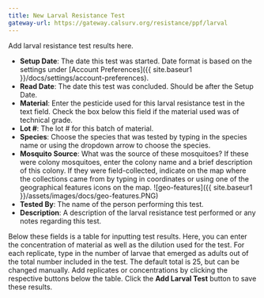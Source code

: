 ```yaml
---
title: New Larval Resistance Test
gateway-url: https://gateway.calsurv.org/resistance/ppf/larval
---
```

Add larval resistance test results here.

* **Setup Date**: The date this test was started. Date format is based on the settings under [Account Preferences]({{ site.baseur1 }}/docs/settings/account-preferences).
* **Read Date**: The date this test was concluded. Should be after the Setup Date.
* **Material**: Enter the pesticide used for this larval resistance test in the text field. Check the box below this field if the material used was of technical grade.
* **Lot #**: The lot # for this batch of material.
* **Species**: Choose the species that was tested by typing in the species name or using the dropdown arrow to choose the species.
* **Mosquito Source**: What was the source of these mosquitoes? If these were colony mosquitoes, enter the colony name and a brief description of this colony. If they were field-collected, indicate on the map where the collections came from by typing in coordinates or using one of the geographical features icons on the map. ![geo-features]({{ site.baseur1 }}/assets/images/docs/geo-features.PNG)
* **Tested By**: The name of the person performing this test.
* **Description**: A description of the larval resistance test performed or any notes regarding this test.

Below these fields is a table for inputting test results. Here, you can enter the concentration of material as well as the dilution used for the test. For each replicate, type in the number of larvae that emerged as adults out of the total number included in the test. The default total is 25, but can be changed manually. Add replicates or concentrations by clicking the respective buttons below the table. Click the **Add Larval Test** button to save these results.
